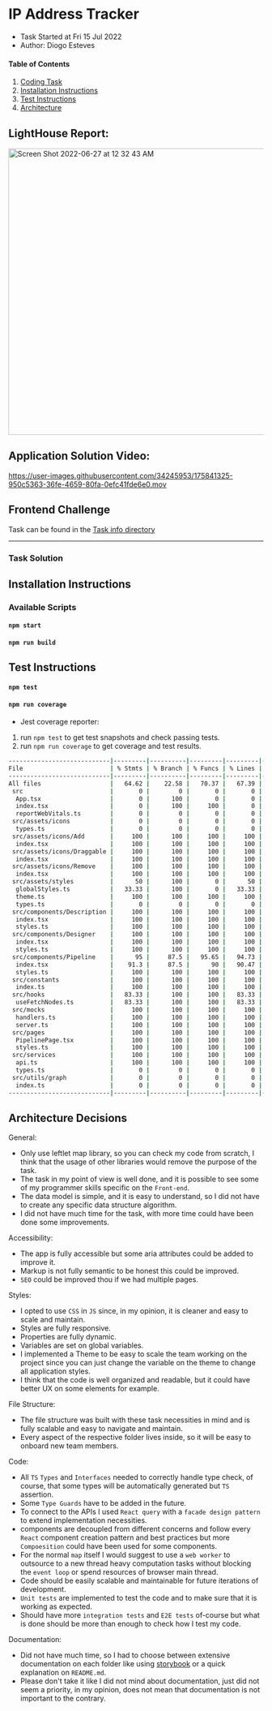 # IP Address Tracker

* Task Started at Fri 15 Jul 2022
* Author: Diogo Esteves

#### Table of Contents

1. [Coding Task](#task-solution)
2. [Installation Instructions](#installation-instructions)
3. [Test Instructions](#test-instructions)
4. [Architecture](#architecture-decisions)

## LightHouse Report:

<img width="565" alt="Screen Shot 2022-06-27 at 12 32 43 AM" src="https://user-images.githubusercontent.com/34245953/175841075-7996f151-e22c-449e-b2ac-af3acc867640.png">

## Application Solution Video:

https://user-images.githubusercontent.com/34245953/175841325-950c5363-36fe-4659-80fa-0efc41fde6e0.mov


## Frontend Challenge

Task can be found in the [Task info directory](task/README.md)

---

### Task Solution

## Installation Instructions

### Available Scripts

#### `npm start`

#### `npm run build`

## Test Instructions

#### `npm test`

#### `npm run coverage`

- Jest coverage reporter:

1. run `npm test` to get test snapshots and check passing tests.
2. run `npm run coverage` to get coverage and test results.

```zsh
----------------------------|---------|----------|---------|---------|-------------------
File                        | % Stmts | % Branch | % Funcs | % Lines | Uncovered Line #s 
----------------------------|---------|----------|---------|---------|-------------------
All files                   |   64.62 |    22.58 |   70.37 |   67.39 |                   
 src                        |       0 |        0 |       0 |       0 |                   
  App.tsx                   |       0 |      100 |       0 |       0 | 7                 
  index.tsx                 |       0 |      100 |     100 |       0 | 6-15              
  reportWebVitals.ts        |       0 |        0 |       0 |       0 | 3-10              
 src/assets/icons           |       0 |        0 |       0 |       0 |                   
  types.ts                  |       0 |        0 |       0 |       0 |                   
 src/assets/icons/Add       |     100 |      100 |     100 |     100 |                   
  index.tsx                 |     100 |      100 |     100 |     100 |                   
 src/assets/icons/Draggable |     100 |      100 |     100 |     100 |                   
  index.tsx                 |     100 |      100 |     100 |     100 |                   
 src/assets/icons/Remove    |     100 |      100 |     100 |     100 |                   
  index.tsx                 |     100 |      100 |     100 |     100 |                   
 src/assets/styles          |      50 |      100 |       0 |      50 |                   
  globalStyles.ts           |   33.33 |      100 |       0 |   33.33 | 14-15             
  theme.ts                  |     100 |      100 |     100 |     100 |                   
  types.ts                  |       0 |        0 |       0 |       0 |                   
 src/components/Description |     100 |      100 |     100 |     100 |                   
  index.tsx                 |     100 |      100 |     100 |     100 |                   
  styles.ts                 |     100 |      100 |     100 |     100 |                   
 src/components/Designer    |     100 |      100 |     100 |     100 |                   
  index.tsx                 |     100 |      100 |     100 |     100 |                   
  styles.ts                 |     100 |      100 |     100 |     100 |                   
 src/components/Pipeline    |      95 |     87.5 |   95.65 |   94.73 |                   
  index.tsx                 |    91.3 |     87.5 |      90 |   90.47 | 34,42             
  styles.ts                 |     100 |      100 |     100 |     100 |                   
 src/constants              |     100 |      100 |     100 |     100 |                   
  index.ts                  |     100 |      100 |     100 |     100 |                   
 src/hooks                  |   83.33 |      100 |     100 |   83.33 |                   
  useFetchNodes.ts          |   83.33 |      100 |     100 |   83.33 | 24-25             
 src/mocks                  |     100 |      100 |     100 |     100 |                   
  handlers.ts               |     100 |      100 |     100 |     100 |                   
  server.ts                 |     100 |      100 |     100 |     100 |                   
 src/pages                  |     100 |      100 |     100 |     100 |                   
  PipelinePage.tsx          |     100 |      100 |     100 |     100 |                   
  styles.ts                 |     100 |      100 |     100 |     100 |                   
 src/services               |     100 |      100 |     100 |     100 |                   
  api.ts                    |     100 |      100 |     100 |     100 |                   
  types.ts                  |       0 |        0 |       0 |       0 |                   
 src/utils/graph            |       0 |        0 |       0 |       0 |                   
  index.ts                  |       0 |        0 |       0 |       0 | 50-112            
----------------------------|---------|----------|---------|---------|-------------------
```

## Architecture Decisions

General:

- Only use leftlet map library, so you can check my code from scratch, I think that the usage of other libraries would
  remove the purpose of the task.
- The task in my point of view is well done, and it is possible to see some of my programmer skills specific on
  the `Front-end`.
- The data model is simple, and it is easy to understand, so I did not have to create any specific data structure algorithm.
- I did not have much time for the task, with more time could have been done some improvements.

Accessibility:

- The app is fully accessible but some aria attributes could be added to improve it.
- Markup is not fully semantic to be honest this could be improved.
- `SEO` could be improved thou if we had multiple pages.

Styles:

- I opted to use `CSS` in `JS` since, in my opinion, it is cleaner and easy to scale and maintain.
- Styles are fully responsive.
- Properties are fully dynamic.
- Variables are set on global variables.
- I implemented a Theme to be easy to scale the team working on the project since you can just change the variable on
  the theme to change all application styles.
- I think that the code is well organized and readable, but it could have better UX on some elements for example.

File Structure:

- The file structure was built with these task necessities in mind and is fully scalable and easy to navigate and
  maintain.
- Every aspect of the respective folder lives inside, so it will be easy to onboard new team members.

Code:

- All `TS` `Types` and `Interfaces` needed to correctly handle type check, of course, that some types will be
  automatically generated but `TS` assertion.
- Some `Type Guards` have to be added in the future.
- To connect to the APIs I used `React query` with a `facade design pattern` to extend implementation necessities.
- components are decoupled from different concerns and follow every `React` component creation pattern and best
  practices but more `Compoesition` could have been used for some components.
- For the normal `map` itself I would suggest to use a `web worker` to outsource to a new thread heavy computation
  tasks
  without blocking the `event loop` or spend resources of browser main thread.
- Code should be easily scalable and maintainable for future iterations of development.
- `Unit tests` are implemented to test the code and to make sure that it is working as expected.
- Should have more `integration tests` and `E2E tests` of-course but what is done should be more than enough to check how I test
  my code.

Documentation:

- Did not have much time, so I had to choose between extensive documentation on each
  folder like using [storybook](https://storybook.js.org/) or a quick explanation on `README.md`.
- Please don't take it like I did not mind about documentation, just did not seem a priority, in my opinion, does not
  mean that documentation is not important to the contrary.
